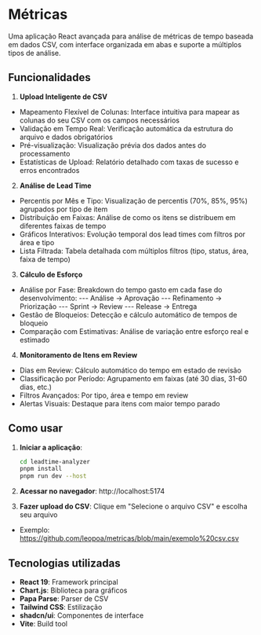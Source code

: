 # Métricas

Uma aplicação React avançada para análise de métricas de tempo baseada em dados CSV, com interface organizada em abas e suporte a múltiplos tipos de análise.

## Funcionalidades

1. **Upload Inteligente de CSV**
- Mapeamento Flexível de Colunas: Interface intuitiva para mapear as colunas do seu CSV com os campos necessários
- Validação em Tempo Real: Verificação automática da estrutura do arquivo e dados obrigatórios
- Pré-visualização: Visualização prévia dos dados antes do processamento
- Estatísticas de Upload: Relatório detalhado com taxas de sucesso e erros encontrados

2. **Análise de Lead Time**
- Percentis por Mês e Tipo: Visualização de percentis (70%, 85%, 95%) agrupados por tipo de item
- Distribuição em Faixas: Análise de como os itens se distribuem em diferentes faixas de tempo
- Gráficos Interativos: Evolução temporal dos lead times com filtros por área e tipo
- Lista Filtrada: Tabela detalhada com múltiplos filtros (tipo, status, área, faixa de tempo)

3. **Cálculo de Esforço**
- Análise por Fase: Breakdown do tempo gasto em cada fase do desenvolvimento:
--- Análise → Aprovação
--- Refinamento → Priorização
--- Sprint → Review
--- Release → Entrega
- Gestão de Bloqueios: Detecção e cálculo automático de tempos de bloqueio
- Comparação com Estimativas: Análise de variação entre esforço real e estimado

4. **Monitoramento de Itens em Review**
- Dias em Review: Cálculo automático do tempo em estado de revisão
- Classificação por Período: Agrupamento em faixas (até 30 dias, 31-60 dias, etc.)
- Filtros Avançados: Por tipo, área e tempo em review
- Alertas Visuais: Destaque para itens com maior tempo parado

## Como usar

1. **Iniciar a aplicação**:
   ```bash
   cd leadtime-analyzer
   pnpm install
   pnpm run dev --host
   ```

2. **Acessar no navegador**: http://localhost:5174

3. **Fazer upload do CSV**: Clique em "Selecione o arquivo CSV" e escolha seu arquivo
- Exemplo: https://github.com/leopoa/metricas/blob/main/exemplo%20csv.csv

## Tecnologias utilizadas

- **React 19**: Framework principal
- **Chart.js**: Biblioteca para gráficos
- **Papa Parse**: Parser de CSV
- **Tailwind CSS**: Estilização
- **shadcn/ui**: Componentes de interface
- **Vite**: Build tool
